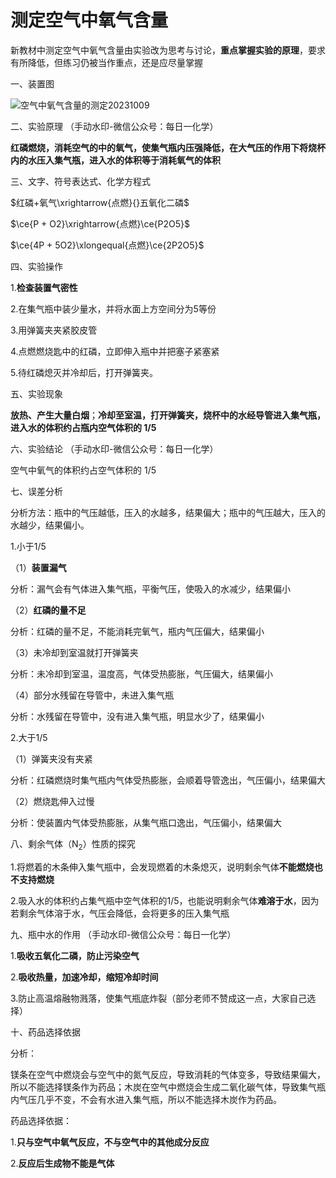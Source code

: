 # 测定空气中氧气含量

新教材中测定空气中氧气含量由实验改为思考与讨论，**重点掌握实验的原理**，要求有所降低，但练习仍被当作重点，还是应尽量掌握

一、装置图

![空气中氧气含量的测定20231009](https://img.edaychem.cn//img/%E7%A9%BA%E6%B0%94%E4%B8%AD%E6%B0%A7%E6%B0%94%E5%90%AB%E9%87%8F%E7%9A%84%E6%B5%8B%E5%AE%9A20231009.png)​

二、实验原理	（手动水印-微信公众号：每日一化学）

**红磷燃烧，消耗空气的中的氧气，使集气瓶内压强降低，在大气压的作用下将烧杯内的水压入集气瓶，进入水的体积等于消耗氧气的体积**

三、文字、符号表达式、化学方程式

$红磷+氧气\xrightarrow{点燃}{}五氧化二磷$

$\ce{P + O2}\xrightarrow{点燃}\ce{P2O5}$

$\ce{4P + 5O2}\xlongequal{点燃}\ce{2P2O5}$

四、实验操作

1.**检查装置气密性**

2.在集气瓶中装少量水，并将水面上方空间分为5等份

3.用弹簧夹夹紧胶皮管

4.点燃燃烧匙中的红磷，立即伸入瓶中并把塞子紧塞紧

5.待红磷熄灭并冷却后，打开弹簧夹。

五、实验现象

**放热、产生大量白烟**；**冷却至室温，打开弹簧夹，烧杯中的水经导管进入集气瓶，进入水的体积约占瓶内空气体积的 1/5**

六、实验结论	（手动水印-微信公众号：每日一化学）

空气中氧气的体积约占空气体积的 1/5

七、误差分析

分析方法：瓶中的气压越低，压入的水越多，结果偏大；瓶中的气压越大，压入的水越少，结果偏小。

1.小于1/5

（1）**装置漏气**

分析：漏气会有气体进入集气瓶，平衡气压，使吸入的水减少，结果偏小

（2）**红磷的量不足**

分析：红磷的量不足，不能消耗完氧气，瓶内气压偏大，结果偏小

（3）未冷却到室温就打开弹簧夹

分析：未冷却到室温，温度高，气体受热膨胀，气压偏大，结果偏小

（4）部分水残留在导管中，未进入集气瓶

分析：水残留在导管中，没有进入集气瓶，明显水少了，结果偏小

2.大于1/5

（1）弹簧夹没有夹紧

分析：红磷燃烧时集气瓶内气体受热膨胀，会顺着导管逸出，气压偏小，结果偏大

（2）燃烧匙伸入过慢

分析：使装置内气体受热膨胀，从集气瓶口逸出，气压偏小，结果偏大

八、剩余气体（N<sub>2</sub>）性质的探究

1.将燃着的木条伸入集气瓶中，会发现燃着的木条熄灭，说明剩余气体**不能燃烧也不支持燃烧**

2.吸入水的体积约占集气瓶中空气体积的1/5，也能说明剩余气体**难溶于水**，因为若剩余气体溶于水，气压会降低，会将更多的压入集气瓶

九、瓶中水的作用	（手动水印-微信公众号：每日一化学）

1.**吸收五氧化二磷，防止污染空气**

2.**吸收热量，加速冷却，缩短冷却时间**

3.防止高温熔融物溅落，使集气瓶底炸裂（部分老师不赞成这一点，大家自己选择）

十、药品选择依据

分析：

镁条在空气中燃烧会与空气中的氮气反应，导致消耗的气体变多，导致结果偏大，所以不能选择镁条作为药品；木炭在空气中燃烧会生成二氧化碳气体，导致集气瓶内气压几乎不变，不会有水进入集气瓶，所以不能选择木炭作为药品。

药品选择依据：

1.**只与空气中氧气反应，不与空气中的其他成分反应**

2.**反应后生成物不能是气体**
